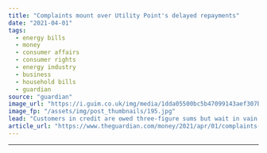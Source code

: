 ```yaml
---
title: "Complaints mount over Utility Point's delayed repayments"
date: "2021-04-01"
tags: 
  - energy bills
  - money
  - consumer affairs
  - consumer rights
  - energy industry
  - business
  - household bills
  - guardian
source: "guardian"
image_url: "https://i.guim.co.uk/img/media/1dda05500bc5b47099143aef307b5d38032642f1/0_101_4134_2481/master/4134.jpg?width=460&quality=85&auto=format&fit=max&s=547106e2550e07e25e6b71ff3bdda872"
image_fp: "/assets/img/post_thumbnails/195.jpg"
lead: "Customers in credit are owed three-figure sums but wait in vain to get their money backIn December, I flagged up concerns about two-year-old energy supplier Utility Point. A customer had waited in vain to receive £377 credit owed. The customer servic..."
article_url: "https://www.theguardian.com/money/2021/apr/01/complaints-mount-over-utility-points-delayed-repayments"
---
```


---
